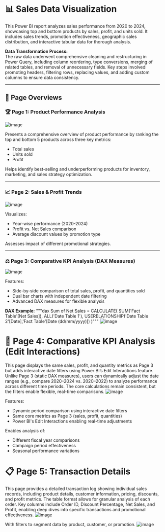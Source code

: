 # 📊 Sales Data Visualization

This Power BI report analyzes sales performance from 2020 to 2024, showcasing top and bottom products by sales, profit, and units sold. It includes sales trends, promotion effectiveness, geographic sales distribution, and interactive tabular data for thorough analysis.

**Data Transformation Process:**  
The raw data underwent comprehensive cleaning and restructuring in Power Query, including column reordering, type conversions, merging of related tables, and removal of unnecessary fields. Key steps involved promoting headers, filtering rows, replacing values, and adding custom columns to ensure data consistency.

---

## 📌 Page Overviews

### 🏆 Page 1: Product Performance Analysis
![image](https://github.com/user-attachments/assets/f9c70dcd-8601-43ea-bf9f-05a5a934d28b)

Presents a comprehensive overview of product performance by ranking the top and bottom 5 products across three key metrics:
- Total sales
- Units sold
- Profit

Helps identify best-selling and underperforming products for inventory, marketing, and sales strategy optimization.

---

### 📈 Page 2: Sales & Profit Trends
![image](https://github.com/user-attachments/assets/12d0f348-0d83-4303-a119-4e88c3d16acb)

Visualizes:
- Year-wise performance (2020-2024)
- Profit vs. Net Sales comparison
- Average discount values by promotion type

Assesses impact of different promotional strategies.

---

### ⚖️ Page 3: Comparative KPI Analysis (DAX Measures)
![image](https://github.com/user-attachments/assets/a3dbd0fa-160a-4367-a0c2-06a89e8f768b)

Features:
- Side-by-side comparison of total sales, profit, and quantities sold
- Dual bar charts with independent date filtering
- Advanced DAX measures for flexible analysis

**DAX Example:**
"""dax
Sum of Net Sales = 
CALCULATE(
    SUM('Fact Table'[Net Sales]),
    ALL('Date Table 1'), 
    USERELATIONSHIP('Date Table 2'[Date],'Fact Table'[Date (dd/mm/yyyy)])
)"""
![image](https://github.com/user-attachments/assets/91092f13-3bd4-4a39-aeb0-ffd2b73bbb4b)


# 🔄 Page 4: Comparative KPI Analysis (Edit Interactions)
This page displays the same sales, profit, and quantity metrics as Page 3 but adds interactive date filters using Power BI’s Edit Interactions feature. Unlike Page 3 (static DAX measures), users can dynamically adjust the date ranges (e.g., compare 2020–2024 vs. 2020–2022) to analyze performance across different time periods. The core calculations remain consistent, but the filters enable flexible, real-time comparisons.
![image](https://github.com/user-attachments/assets/f3b6420f-bf8e-4e61-8787-be0184653a4e)

Features:
- Dynamic period comparison using interactive date filters
- Same core metrics as Page 3 (sales, profit, quantities)
- Power BI's Edit Interactions enabling real-time adjustments

Enables analysis of:
- Different fiscal year comparisons
- Campaign period effectiveness
- Seasonal performance variations

# 📋 Page 5: Transaction Details
This page provides a detailed transaction log showing individual sales records, including product details, customer information, pricing, discounts, and profit metrics. The table format allows for granular analysis of each order. Key columns include Order ID, Discount Percentage, Net Sales, and Profit, enabling deep dives into specific transactions and promotional effectiveness.
![image](https://github.com/user-attachments/assets/cea73876-a1a5-47b9-9f31-109ff78f3573)

With filters to segment data by product, customer, or promotion.
![image](https://github.com/user-attachments/assets/7c86e251-3c70-4152-9e88-ca4d1efe4d83)
